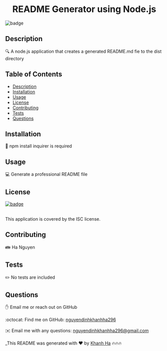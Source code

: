 
<h1 align="center">README Generator using Node.js</h1>
  
![badge](https://img.shields.io/badge/license-ISC-blueviolet)<br />
## Description
🔍 A node.js application that creates a generated README.md fie to the dist directory
## Table of Contents
- [Description](#description)
- [Installation](#installation)
- [Usage](#usage)
- [License](#license)
- [Contributing](#contributing)
- [Tests](#tests)
- [Questions](#questions)
## Installation
💾 npm install inquirer is required
## Usage
💻 Generate a professional README file
## License
[![badge](https://img.shields.io/badge/license-ISC-blueviolet)](https://opensource.org/licenses/ISC)

<br />
This application is covered by the ISC license.

## Contributing
👪 Ha Nguyen
## Tests
✏️ No tests are included
## Questions
✋ Email me or reach out on GitHub<br />
<br />
:octocat: Find me on GitHub: [nguyendinhkhanhha296](https://github.com/nguyendinhkhanhha296)<br />
<br />
✉️ Email me with any questions: nguyendinhkhanhha296@gmail.com<br /><br />
_This README was generated with ❤️ by [Khanh Ha](https://github.com/nguyendinhkhanhha296/READMEgenerator) 🔥🔥🔥
    
